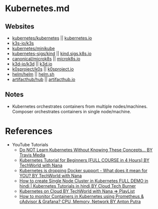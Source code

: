 # Kubernetes.md

## Websites

* [kubernetes/kubernetes](https://github.com/kubernetes/kubernetes) || [kubernetes.io](https://kubernetes.io/)
* [k3s-io/k3s](https://github.com/k3s-io/k3s/)
* [kubernetes/minikube](https://github.com/kubernetes/minikube)
* [kubernetes-sigs/kind](https://github.com/kubernetes-sigs/kind) || [kind.sigs.k8s.io](https://kind.sigs.k8s.io/)
* [canonical/microk8s](https://github.com/canonical/microk8s) || [microk8s.io](https://microk8s.io/)
* [k3d-io/k3d](https://github.com/k3d-io/k3d) || [k3d.io](https://k3d.io/v5.7.4/)
* [k0sproject/k0s](https://github.com/k0sproject/k0s) || [k0sproject.io](https://k0sproject.io/)
* [helm/helm](https://github.com/helm/helm) || [helm.sh](https://helm.sh/)
* [artifacthub/hub](https://github.com/artifacthub/hub) || [artifacthub.io](https://artifacthub.io/)

## Notes

* Kubernetes orchestrates containers from multiple nodes/machines. Composer orchestrates containers in single node/machine.

# References

* YouTube Tutorials
  * [Do NOT Learn Kubernetes Without Knowing These Concepts... BY Travis Media](https://www.youtube.com/watch?v=wXuSqFJVNQA)
  * [Kubernetes Tutorial for Beginners [FULL COURSE in 4 Hours] BY TechWorld with Nana](https://www.youtube.com/watch?v=X48VuDVv0do)
  * [Kubernetes is dropping Docker support - What does it mean for YOU? BY TechWorld with Nana](https://www.youtube.com/watch?v=7KUdmFyefSA)
  * [How to create Single Node Cluster in Kubernetes FULL DEMO in hindi | Kubernetes Tutorials in hindi BY Cloud Tech Burner](https://www.youtube.com/watch?v=pKt5-djdNm0)
  * [Kubernetes on Cloud BY TechWorld with Nana => PlayList](https://www.youtube.com/playlist?list=PLy7NrYWoggjxqLwqmbE-gGuxpo0nWZqCi)
  * [How to monitor Containers in Kubernetes using Prometheus & cAdvisor & Grafana? CPU, Memory, Network BY Anton Putra](https://www.youtube.com/watch?v=dMca4jHaft8)
